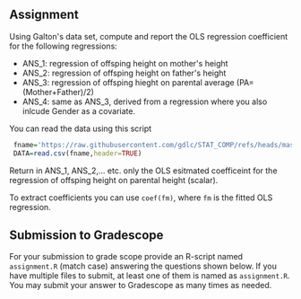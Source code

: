 
## Assignment

Using Galton's data set, compute and report the OLS regression coefficient for the following regressions:

  - ANS_1: regression of offsping height on mother's height
  - ANS_2: regression of offsping height on father's height
  - ANS_3: regression of offsping hieght on parental average (PA=(Mother+Father)/2)
  - ANS_4: same as ANS_3, derived from a regression where you also inlcude Gender as a covariate.


  You can read the data using this script

```r
 fname='https://raw.githubusercontent.com/gdlc/STAT_COMP/refs/heads/master/DATA/GALTON.csv'
 DATA=read.csv(fname,header=TRUE)  
```

Return in ANS_1, ANS_2,... etc. only the OLS esitmated coefficeint for the regression of offsping height on parental height (scalar).

To extract coefficients you can use `coef(fm)`, where `fm` is the fitted OLS regression.


## Submission to Gradescope

For your submission to grade scope provide an R-script named `assignment.R` (match case) answering the questions shown below. If you have multiple files to submit, at least one of them is named as `assignment.R`.  You may submit your answer to Gradescope as many times as needed.
